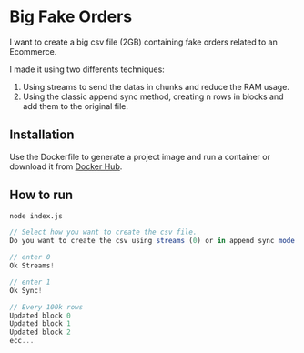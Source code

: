 # Big Fake Orders

I want to create a big csv file (2GB) containing fake orders related to an Ecommerce.

I made it using two differents techniques:
1. Using streams to send the datas in chunks and reduce the RAM usage.
2. Using the classic append sync method, creating n rows in blocks and add them to the original file.


## Installation

Use the Dockerfile to generate a project image and run a container or download it from [Docker Hub](https://hub.docker.com/repository/docker/francescodb86/td-challenge).


## How to run

```bash
node index.js
```

```javascript
// Select how you want to create the csv file.
Do you want to create the csv using streams (0) or in append sync mode (1)? 

// enter 0
Ok Streams!

// enter 1
Ok Sync!

// Every 100k rows
Updated block 0
Updated block 1
Updated block 2
ecc...
```